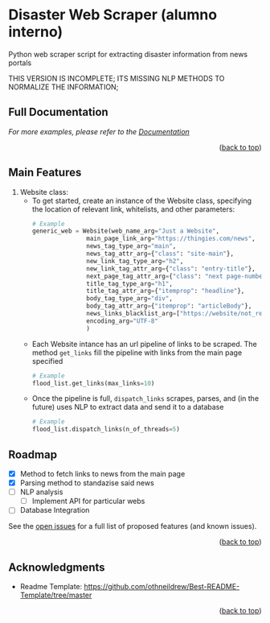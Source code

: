<!-- Improved compatibility of back to top link: See: https://github.com/othneildrew/Best-README-Template/pull/73 -->
<a name="readme-top"></a>
<!--
*** Thanks for checking out the Best-README-Template. If you have a suggestion
*** that would make this better, please fork the repo and create a pull request
*** or simply open an issue with the tag "enhancement".
*** Don't forget to give the project a star!
*** Thanks again! Now go create something AMAZING! :D
-->



<!-- PROJECT SHIELDS -->
<!--
*** I'm using markdown "reference style" links for readability.
*** Reference links are enclosed in brackets [ ] instead of parentheses ( ).
*** See the bottom of this document for the declaration of the reference variables
*** for contributors-url, forks-url, etc. This is an optional, concise syntax you may use.
*** https://www.markdownguide.org/basic-syntax/#reference-style-links -->

# Disaster Web Scraper (alumno interno)
Python web scraper script for extracting disaster information from news portals

THIS VERSION IS INCOMPLETE; ITS MISSING NLP METHODS TO NORMALIZE THE INFORMATION;

<!-- Doctumentation  -->
## Full Documentation

_For more examples, please refer to the [Documentation](https://example.com)_

<p align="right">(<a href="#readme-top">back to top</a>)</p>


## Main Features
1. Website class:
    - To get started, create an instance of the Website class, specifying the location of relevant link, whitelists, and other parameters:
      ```py
      # Example
      generic_web = Website(web_name_arg="Just a Website",
                     main_page_link_arg="https://thingies.com/news",
                     news_tag_type_arg="main",
                     news_tag_attr_arg={"class": "site-main"},
                     new_link_tag_type_arg="h2",
                     new_link_tag_attr_arg={"class": "entry-title"},
                     next_page_tag_attr_arg={"class": "next page-numbers"},
                     title_tag_type_arg="h1",
                     title_tag_attr_arg={"itemprop": "headline"},
                     body_tag_type_arg="div",
                     body_tag_attr_arg={"itemprop": "articleBody"},
                     news_links_blacklist_arg=["https://website/not_related_stuff/.+"],
                     encoding_arg="UTF-8"
                     )
      ```
    - Each Website intance has an url pipeline of links to be scraped. The method  `get_links` fill the pipeline with links from the main page specified
      ```py
      # Example
      flood_list.get_links(max_links=10)
      ```
    - Once the pipeline is full, `dispatch_links` scrapes, parses, and (in the future) uses NLP to extract data and send it to a database
      ```py
      # Example
      flood_list.dispatch_links(n_of_threads=5)
      ```


<!-- ROADMAP -->
## Roadmap

- [x] Method to fetch links to news from the main page
- [x] Parsing method to standazise said news
- [ ] NLP analysis
    - [ ] Implement API for particular webs
- [ ] Database Integration

See the [open issues](https://github.com/github_username/repo_name/issues) for a full list of proposed features (and known issues).

<p align="right">(<a href="#readme-top">back to top</a>)</p>



<!-- ACKNOWLEDGMENTS -->
## Acknowledgments

* Readme Template: https://github.com/othneildrew/Best-README-Template/tree/master

<p align="right">(<a href="#readme-top">back to top</a>)</p>



<!-- MARKDOWN LINKS & IMAGES -->
<!-- https://www.markdownguide.org/basic-syntax/#reference-style-links -->
[contributors-shield]: https://img.shields.io/github/contributors/github_username/repo_name.svg?style=for-the-badge
[contributors-url]: https://github.com/github_username/repo_name/graphs/contributors
[forks-shield]: https://img.shields.io/github/forks/github_username/repo_name.svg?style=for-the-badge
[forks-url]: https://github.com/github_username/repo_name/network/members
[stars-shield]: https://img.shields.io/github/stars/github_username/repo_name.svg?style=for-the-badge
[stars-url]: https://github.com/github_username/repo_name/stargazers
[issues-shield]: https://img.shields.io/github/issues/github_username/repo_name.svg?style=for-the-badge
[issues-url]: https://github.com/github_username/repo_name/issues
[license-shield]: https://img.shields.io/github/license/github_username/repo_name.svg?style=for-the-badge
[license-url]: https://github.com/github_username/repo_name/blob/master/LICENSE.txt
[linkedin-shield]: https://img.shields.io/badge/-LinkedIn-black.svg?style=for-the-badge&logo=linkedin&colorB=555
[linkedin-url]: https://linkedin.com/in/linkedin_username
[product-screenshot]: images/screenshot.png
[Next.js]: https://img.shields.io/badge/next.js-000000?style=for-the-badge&logo=nextdotjs&logoColor=white
[Next-url]: https://nextjs.org/
[React.js]: https://img.shields.io/badge/React-20232A?style=for-the-badge&logo=react&logoColor=61DAFB
[React-url]: https://reactjs.org/
[Vue.js]: https://img.shields.io/badge/Vue.js-35495E?style=for-the-badge&logo=vuedotjs&logoColor=4FC08D
[Vue-url]: https://vuejs.org/
[Angular.io]: https://img.shields.io/badge/Angular-DD0031?style=for-the-badge&logo=angular&logoColor=white
[Angular-url]: https://angular.io/
[Svelte.dev]: https://img.shields.io/badge/Svelte-4A4A55?style=for-the-badge&logo=svelte&logoColor=FF3E00
[Svelte-url]: https://svelte.dev/
[Laravel.com]: https://img.shields.io/badge/Laravel-FF2D20?style=for-the-badge&logo=laravel&logoColor=white
[Laravel-url]: https://laravel.com
[Bootstrap.com]: https://img.shields.io/badge/Bootstrap-563D7C?style=for-the-badge&logo=bootstrap&logoColor=white
[Bootstrap-url]: https://getbootstrap.com
[JQuery.com]: https://img.shields.io/badge/jQuery-0769AD?style=for-the-badge&logo=jquery&logoColor=white
[JQuery-url]: https://jquery.com 
